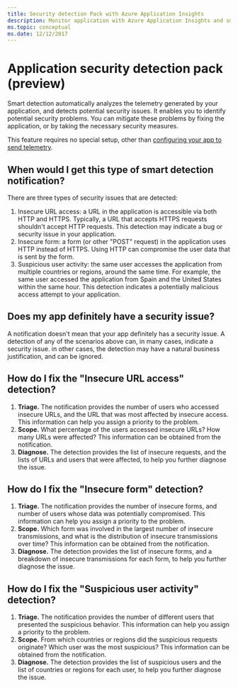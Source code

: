 ```yaml
---
title: Security detection Pack with Azure Application Insights
description: Monitor application with Azure Application Insights and smart detection for potential security issues.
ms.topic: conceptual
ms.date: 12/12/2017
---
```


# Application security detection pack (preview)

Smart detection automatically analyzes the telemetry generated by your application, and detects potential security issues. It enables you to identify potential security problems. You can mitigate these problems by fixing the application, or by taking the necessary security measures.

This feature requires no special setup, other than [configuring your app to send telemetry](./usage-overview.md).

## When would I get this type of smart detection notification?
There are three types of security issues that are detected:
1. Insecure URL access: a URL in the application is accessible via both HTTP and HTTPS. Typically, a URL that accepts HTTPS requests shouldn't accept HTTP requests. This detection may indicate a bug or security issue in your application.
2. Insecure form: a form (or other "POST" request) in the application uses HTTP instead of HTTPS. Using HTTP can compromise the user data that is sent by the form.
3. Suspicious user activity: the same user accesses the application from multiple countries or regions, around the same time. For example, the same user accessed the application from Spain and the United States within the same hour. This detection indicates a potentially malicious access attempt to your application.

## Does my app definitely have a security issue?
A notification doesn't mean that your app definitely has a security issue. A detection of any of the scenarios above can, in many cases, indicate a security issue. in other cases, the detection may have a natural business justification, and can be ignored.

## How do I fix the "Insecure URL access" detection?
1. **Triage.** The notification provides the number of users who accessed insecure URLs, and the URL that was most affected by insecure access. This information can help you assign a priority to the problem.
3. **Scope.** What percentage of the users accessed insecure URLs? How many URLs were affected? This information can be obtained from the notification.
4. **Diagnose.** The detection provides the list of insecure requests, and the lists of URLs and users that were affected, to help you further diagnose the issue.

## How do I fix the "Insecure form" detection?
1. **Triage.** The notification provides the number of insecure forms, and number of users whose data was potentially compromised. This information can help you assign a priority to the problem.
2. **Scope.** Which form was involved in the largest number of insecure transmissions, and what is the distribution of insecure transmissions over time? This information can be obtained from the notification.
3. **Diagnose.** The detection provides the list of insecure forms, and a breakdown of insecure transmissions for each form, to help you further diagnose the issue.

## How do I fix the "Suspicious user activity" detection?
1. **Triage.** The notification provides the number of different users that presented the suspicious behavior. This information can help you assign a priority to the problem.
2. **Scope.** From which countries or regions did the suspicious requests originate? Which user was the most suspicious? This information can be obtained from the notification.
3. **Diagnose.** The detection provides the list of suspicious users and the list of countries or regions for each user, to help you further diagnose the issue.
